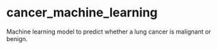 # cancer_machine_learning
Machine learning model to predict whether a lung cancer is malignant or benign.
